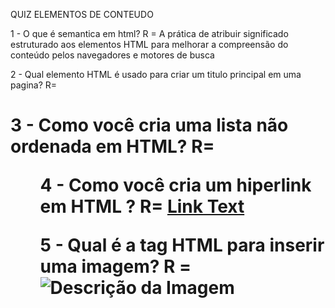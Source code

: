 QUIZ ELEMENTOS DE CONTEUDO

1 - O que é semantica em html? R = A prática de atribuir significado estruturado aos elementos HTML para melhorar a compreensão do conteúdo pelos navegadores e motores de busca

2 - Qual elemento HTML é usado para criar um titulo principal em uma pagina? R= <h1>

3 - Como você cria uma lista não ordenada em HTML? R=  <ul>

4 - Como você cria um hiperlink em  HTML ? R= <a href="url">Link Text</a>

5 - Qual é a tag HTML para inserir uma imagem? R = <img src="imagem.jpg" alt="Descrição da Imagem">